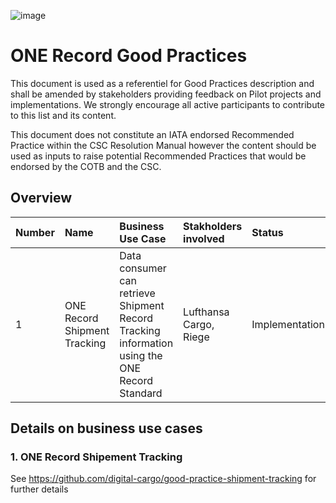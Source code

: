 ![image](https://user-images.githubusercontent.com/58464775/161543622-0c3ea890-b331-4a6b-86b7-fd41b08370eb.png)
# ONE Record Good Practices

This document is used as a referentiel for Good Practices description and shall be amended by stakeholders providing feedback on Pilot projects and implementations. We strongly encourage all active participants to contribute to this list and its content.

This document does not constitute an IATA endorsed Recommended Practice within the CSC Resolution Manual however the content should be used as inputs to raise potential Recommended Practices that would be endorsed by the COTB and the CSC.

## Overview
|Number|Name |Business Use Case|Stakholders involved|Status|
|:--|:--|:--|:--|:--|
|1|ONE Record Shipment Tracking|Data consumer can retrieve Shipment Record Tracking information using the ONE Record Standard|Lufthansa Cargo, Riege|Implementation|

## Details on business use cases

### 1. ONE Record Shipement Tracking

See https://github.com/digital-cargo/good-practice-shipment-tracking for further details
